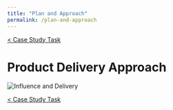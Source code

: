 ```yaml
---
title: "Plan and Approach"
permalink: /plan-and-approach
---
```


[< Case Study Task](https://robertbarrow.github.io/primarybid/)


# Product Delivery Approach

![Influence and Delivery](/assets/influence-vs-delivery.png "Influence and Delivery")

[< Case Study Task](https://robertbarrow.github.io/primarybid/)
